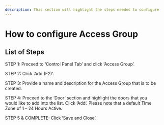 ```yaml
---
description: This section will highlight the steps needed to configure Access Group
---
```


# How to configure Access Group

## List of Steps

STEP 1: Proceed to ‘Control Panel Tab’ and click ‘Access Group’.

STEP 2: Click ‘Add \(F2\)’.

STEP 3: Provide a name and description for the Access Group that is to be created.

STEP 4: Proceed to the ‘Door’ section and highlight the doors that you would like to add into the list. Click ‘Add’. Please note that a default Time Zone of 1 – 24 Hours Active.

STEP 5 & COMPLETE: Click ‘Save and Close’.

